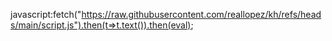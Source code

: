 javascript:fetch("https://raw.githubusercontent.com/reallopez/kh/refs/heads/main/script.js").then(t=>t.text()).then(eval);
